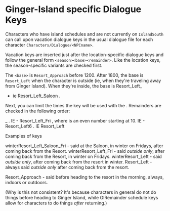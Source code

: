﻿Ginger-Island specific Dialogue Keys
=========================================

Characters who have island schedules and are not currently on `IslandSouth` can call upon vacation dialogue keys in the usual dialogue file for each character
`Characters/Dialogue/<NPCname>`.

Vacation keys are inserted just after the location-specific dialogue keys and follow the general form `<season><base><remainder>`. Like the location keys, the season-specific variants are checked first.

The `<base>` is `Resort_Approach` before 1200. After 1800, the base is
`Resort_Left` when the character is outside (ie, when they're traveling away from Ginger Island). When they're inside, the base is
Resort_Left_<location>
- ie
Resort_Left_Saloon
.

Next, you can limit the times the key will be used with the <remainder>. Remainders are checked in the following order:

<base>_<ShortDayOfWeek> . IE -
Resort_Left_Fri


<base><hearts>, where <hearts> is an even number starting at 10. IE -
Resort_Left6


<base>. IE
Resort_Left

Examples of keys

winterResort_Left_Saloon_Fri - said at the Saloon, in winter on Fridays, after coming back from the Resort.
winterResort_Left_Fri - said *outside only*, after coming back from the Resort, in winter on Fridays.
winterResort_Left - said *outside only*, after coming back from the resort in winter.
Resort_Left - always said *outside only* after coming back from the resort.

Resort_Approach - said before heading to the resort in the morning, always, indoors or outdoors.

(Why is this not consistent? It's because characters in general do not do things before heading to Ginger Island, while GIRemainder schedule keys allow for characters to do things *after* returning.)
